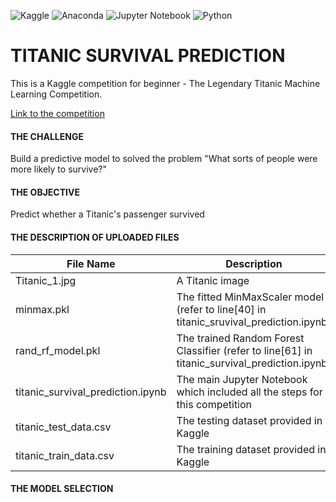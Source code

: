 ![Kaggle](https://img.shields.io/badge/Kaggle-035a7d?style=for-the-badge&logo=kaggle&logoColor=white)
![Anaconda](https://img.shields.io/badge/Anaconda-%2344A833.svg?style=for-the-badge&logo=anaconda&logoColor=white)
![Jupyter Notebook](https://img.shields.io/badge/jupyter-%23FA0F00.svg?style=for-the-badge&logo=jupyter&logoColor=white)
![Python](https://img.shields.io/badge/python-3670A0?style=for-the-badge&logo=python&logoColor=ffdd54)

# TITANIC SURVIVAL PREDICTION

This is a Kaggle competition for beginner - The Legendary Titanic Machine Learning Competition. 

[Link to the competition](https://www.kaggle.com/c/titanic "Titanic Compatition")

#### THE CHALLENGE

Build a predictive model to solved the problem "What sorts of people were more likely to survive?"

#### THE OBJECTIVE

Predict whether a Titanic's passenger survived 

#### THE DESCRIPTION OF UPLOADED FILES 

|File Name|Description|
|---------|-----------|
|Titanic_1.jpg|A Titanic image|
|minmax.pkl|The fitted MinMaxScaler model (refer to line[40] in titanic_sruvival_prediction.ipynb)|
|rand_rf_model.pkl|The trained Random Forest Classifier (refer to line[61] in titanic_survival_prediction.ipynb)|
|titanic_survival_prediction.ipynb|The main Jupyter Notebook which included all the steps for this competition|
|titanic_test_data.csv|The testing dataset provided in Kaggle|
|titanic_train_data.csv|The training dataset provided in Kaggle|

#### THE MODEL SELECTION

